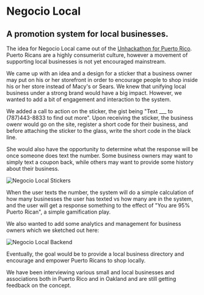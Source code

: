 # **Negocio Local**
## A promotion system for local businesses.

The idea for Negocio Local came out of the [Unhackathon for Puerto Rico](http://coquicoders.org/unhackathon-for-puerto-rico-san-francisco-side). Puerto Ricans are a highly consumerist culture, however a movement of supporting local businesses is not yet encouraged mainstream.

We came up with an idea and a design for a sticker that a business owner may put on his or her storefront in order to encourage people to shop inside his or her store instead of Macy's or Sears. We knew that unifying local business under a strong brand would have a big impact. However, we wanted to add a bit of engagement and interaction to the system.

We added a call to action on the sticker, the gist being "Text ___ to (787)443-8833 to find out more". Upon receiving the sticker, the business owenr would go on the site, register a short code for their business, and before attaching the sticker to the glass, write the short code in the black line.

She would also have the opportunity to determine what the response will be once someone does text the number. Some business owners may want to simply text a coupon back, while others may want
to provide some history about their business.

![Negocio Local Stickers](https://dl.dropboxusercontent.com/u/1009233/Negocio%20Local/2014-04-26%2019.14.59.jpg)

When the user texts the number, the system will do a simple calculation of how many businesses the user has texted vs how many are in the system, and the user will get a response something to the effect of "You are 95% Puerto Rican", a simple gamification play.

We also wanted to add some analytics and management for business owners which we sketched out here:

![Negocio Local Backend](https://dl.dropboxusercontent.com/u/1009233/Negocio%20Local/2014-04-26%2019.15.10.jpg)

Eventually, the goal would be to provide a local business directory and encourage and empower Puerto Ricans to shop locally.

We have been interviewing various small and local businesses and associations both in Puerto Rico and in Oakland and are still getting feedback on the concept.

